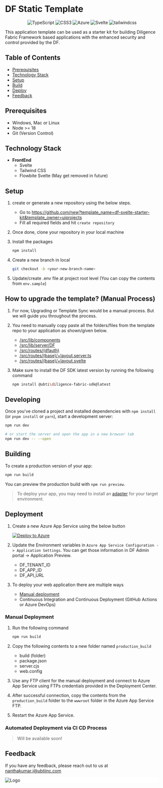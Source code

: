 # DF Static Template

<div align="center">

![TypeScript](https://img.shields.io/badge/TypeScript-%23323330.svg?style=for-the-badge&logo=typescript&logoColor=%23F7DF1E)
![CSS3](https://img.shields.io/badge/NPM-%231572B6.svg?style=for-the-badge&logo=npm)
![Azure](https://img.shields.io/badge/azure-%230072C6.svg?style=for-the-badge&logo=microsoftazure&logoColor=white)
![Svelte](https://img.shields.io/badge/svelte-%23E34F26.svg?style=for-the-badge&logo=svelte&logoColor=white)
![tailwindcss](https://img.shields.io/badge/tailwind-%231572B6.svg?style=for-the-badge&logo=tailwindcss&logoColor=white)

</div>

This application template can be used as a starter kit for building Diligence Fabric Framework based applications with the enhanced security and control provided by the DF.

## Table of Contents

- [Prerequisites](#prerequisites)
- [Technology Stack](#technology-stack)
- [Setup](#setup)
- [Build](#building)
- [Deploy](#deployment)
- [Feedback](#feedback)

## Prerequisites

- Windows, Mac or Linux
- Node >= 18
- Git (Version Control)

## Technology Stack

- **FrontEnd**
  - Svelte
  - Tailwind CSS
  - Flowbite Svelte (May get removed in future)

## Setup

1. create or generate a new repository using the below steps.

   - Go to https://github.com/new?template_name=df-svelte-starter-kit&template_owner=uiprojects
   - Fill all required fields and hit `create repository`

2. Once done, clone your repository in your local machine

3. Install the packages

   ```sh
   npm install
   ```

4. Create a new branch in local

   ```sh
   git checkout -b <your-new-branch-name>
   ```

5. Update/create .env file at project root level (You can copy the contents from `env.sample`)

## How to upgrade the template? (Manual Process)

1. For now, Upgrading or Template Sync would be a manual process. But we will guide you throughout the process.

2. You need to manually copy paste all the folders/files from the template repo to your application as shown/given below.

   - [/src/lib/components](/src/lib/components/)
   - [/src/lib/server/DF](/src/lib/server/DF/)
   - [/src/routes/(dfauth)](</src/routes/(dfauth)/>)
   - [/src/routes/(base)/+layout.server.ts](</src/routes/(base)/+layout.server.ts>)
   - [/src/routes/(base)/+layout.svelte](</src/routes/(base)/+layout.svelte>)

3. Make sure to install the DF SDK latest version by running the following command

   ```sh
   npm install @ubti\diligence-fabric-sdk@latest
   ```

## Developing

Once you've cloned a project and installed dependencies with `npm install` (or `pnpm install` or `yarn`), start a development server:

```bash
npm run dev

# or start the server and open the app in a new browser tab
npm run dev -- --open
```

## Building

To create a production version of your app:

```bash
npm run build
```

You can preview the production build with `npm run preview`.

> To deploy your app, you may need to install an [adapter](https://kit.svelte.dev/docs/adapters) for your target environment.

## Deployment

1. Create a new Azure App Service using the below button

   [![Deploy to Azure](https://aka.ms/deploytoazurebutton)](https://portal.azure.com/#create/Microsoft.Template/uri/https%3A%2F%2Fraw.githubusercontent.com%2Fuicloudanalytics%2Fazure-arm-templates%2Fmain%2FDiligenceFabric%2Fazure-deploy-starter-template.json)

2. Update the Environment variables in `Azure App Service Configuration -> Application Settings`. You can get those information in DF Admin portal -> Application Preview.

   - DF_TENANT_ID
   - DF_APP_ID
   - DF_API_URL

3. To deploy your web application there are multiple ways

   - [Manual deployment](#manual-deployment)
   - Continuous Integration and Continuous Deployment (GitHub Actions or Azure DevOps)

### Manual Deployment

1. Run the following command

   ```sh
   npm run build
   ```

2. Copy the following contents to a new folder named `production_build`

   - build (folder)
   - package.json
   - server.cjs
   - web.config

3. Use any FTP client for the manual deployment and connect to Azure App Service using FTPs credentials provided in the Deployment Center.

4. After successful connection, copy the contents from the `production_build` folder to the `wwwroot` folder in the Azure App Service FTP.

5. Restart the Azure App Service.

### Automated Deployment via CI CD Process

> Will be available soon!

## Feedback

If you have any feedback, please reach out to us at nanthakumar.j@ubtiinc.com

<div style="background-color: white">

![Logo](https://149510500.v2.pressablecdn.com/wp-content/uploads/2020/11/UBTI-Logo_Secondary-02.png)

</div>
